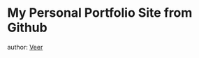 My Personal Portfolio Site from Github
====================

author: [Veer](veerhiremath7@gmail.com)

